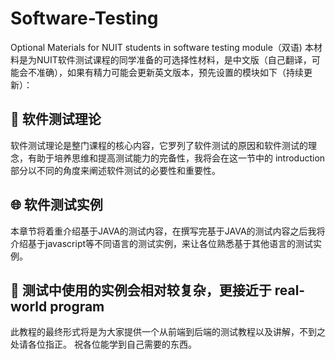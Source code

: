 # Software-Testing
Optional Materials for NUIT students in software testing module（双语)
本材料是为NUIT软件测试课程的同学准备的可选择性材料，是中文版（自己翻译，可能会不准确），如果有精力可能会更新英文版本，预先设置的模块如下（持续更新）：
## 📗 软件测试理论
软件测试理论是整门课程的核心内容，它罗列了软件测试的原因和软件测试的理念，有助于培养思维和提高测试能力的完备性，我将会在这一节中的 introduction 部分以不同的角度来阐述软件测试的必要性和重要性。
## 🌐 软件测试实例
本章节将着重介绍基于JAVA的测试内容，在撰写完基于JAVA的测试内容之后我将介绍基于javascript等不同语言的测试实例，来让各位熟悉基于其他语言的测试实例。

## 🚢 测试中使用的实例会相对较复杂，更接近于 real-world program
此教程的最终形式将是为大家提供一个从前端到后端的测试教程以及讲解，不到之处请各位指正。
祝各位能学到自己需要的东西。
